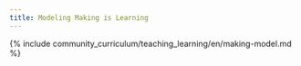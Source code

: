 ```yaml
---
title: Modeling Making is Learning 
---
```


{% include community_curriculum/teaching_learning/en/making-model.md %}

